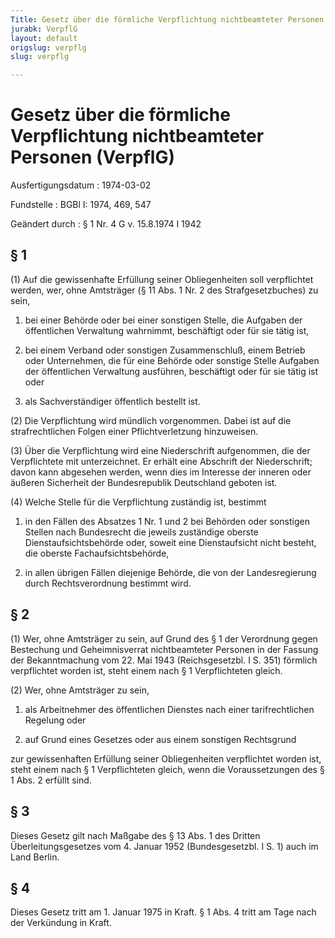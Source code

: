 ```yaml
---
Title: Gesetz über die förmliche Verpflichtung nichtbeamteter Personen
jurabk: VerpflG
layout: default
origslug: verpflg
slug: verpflg

---
```


# Gesetz über die förmliche Verpflichtung nichtbeamteter Personen (VerpflG)

Ausfertigungsdatum
:   1974-03-02

Fundstelle
:   BGBl I: 1974, 469, 547

Geändert durch
:   § 1 Nr. 4 G v. 15.8.1974 I 1942


## § 1

(1) Auf die gewissenhafte Erfüllung seiner Obliegenheiten soll verpflichtet werden, wer, ohne Amtsträger (§ 11 Abs. 1 Nr. 2 des Strafgesetzbuches) zu sein,

1.  bei einer Behörde oder bei einer sonstigen Stelle, die Aufgaben der öffentlichen Verwaltung wahrnimmt, beschäftigt oder für sie tätig ist,


2.  bei einem Verband oder sonstigen Zusammenschluß, einem Betrieb oder Unternehmen, die für eine Behörde oder sonstige Stelle Aufgaben der öffentlichen Verwaltung ausführen, beschäftigt oder für sie tätig ist oder


3.  als Sachverständiger öffentlich bestellt ist.




(2) Die Verpflichtung wird mündlich vorgenommen. Dabei ist auf die strafrechtlichen Folgen einer Pflichtverletzung hinzuweisen.

(3) Über die Verpflichtung wird eine Niederschrift aufgenommen, die der Verpflichtete mit unterzeichnet. Er erhält eine Abschrift der Niederschrift; davon kann abgesehen werden, wenn dies im Interesse der inneren oder äußeren Sicherheit der Bundesrepublik Deutschland geboten ist.

(4) Welche Stelle für die Verpflichtung zuständig ist, bestimmt

1.  in den Fällen des Absatzes 1 Nr. 1 und 2 bei Behörden oder sonstigen Stellen nach Bundesrecht die jeweils zuständige oberste Dienstaufsichtsbehörde oder, soweit eine Dienstaufsicht nicht besteht, die oberste Fachaufsichtsbehörde,


2.  in allen übrigen Fällen diejenige Behörde, die von der Landesregierung durch Rechtsverordnung bestimmt wird.





## § 2

(1) Wer, ohne Amtsträger zu sein, auf Grund des § 1 der Verordnung gegen Bestechung und Geheimnisverrat nichtbeamteter Personen in der Fassung der Bekanntmachung vom 22. Mai 1943 (Reichsgesetzbl. I S. 351) förmlich verpflichtet worden ist, steht einem nach § 1 Verpflichteten gleich.

(2) Wer, ohne Amtsträger zu sein,

1.  als Arbeitnehmer des öffentlichen Dienstes nach einer tarifrechtlichen Regelung oder


2.  auf Grund eines Gesetzes oder aus einem sonstigen Rechtsgrund



zur gewissenhaften Erfüllung seiner Obliegenheiten verpflichtet worden ist, steht einem nach § 1 Verpflichteten gleich, wenn die Voraussetzungen des § 1 Abs. 2 erfüllt sind.


## § 3

Dieses Gesetz gilt nach Maßgabe des § 13 Abs. 1 des Dritten Überleitungsgesetzes vom 4. Januar 1952 (Bundesgesetzbl. I S. 1) auch im Land Berlin.


## § 4

Dieses Gesetz tritt am 1. Januar 1975 in Kraft. § 1 Abs. 4 tritt am Tage nach der Verkündung in Kraft.

